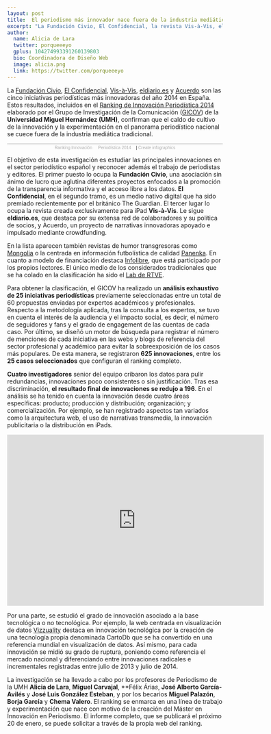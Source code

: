 ```yaml
---
layout: post
title:  El periodismo más innovador nace fuera de la industria mediática tradicional  
excerpt: "La Fundación Civio, El Confidencial, la revista Vis-à-Vis, eldiario.es y Acuerdo constituyen las cinco iniciativas periodísticas más innovadoras del año 2014 en España. Estos resultados, incluidos en el Ranking de Innovación Periodística 2014 elaborado por el Grupo de Investigación de la Comunicación (GICOV) de la Universidad Miguel Hernández (UMH) de Elche, confirman que el caldo de cultivo de la innovación y la experimentación en el panorama periodístico nacional se cuece fuera de la industria mediática tradicional."
author:
  name: Alicia de Lara
  twitter: porqueeeyo
  gplus: 104274993391260139803 
  bio: Coordinadora de Diseño Web
  image: alicia.png
  link: https://twitter.com/porqueeeyo
---
```

La [Fundación Civio](http://bit.ly/civio), [El Confidencial](http://bit.ly/confiden), [Vis-à-Vis](http://bit.ly/revvisavis), [eldiario.es](http://bit.ly/eldiarioes) y [Acuerdo](http://bit.ly/acuerdous) son las cinco iniciativas periodísticas más innovadoras del año 2014 en España. Estos resultados, incluidos en el [Ranking de Innovación Periodística 2014](http://mip.umh.es/ranking/) elaborado por el Grupo de Investigación de la Comunicación ([GICOV](http://gicov.umh.es/)) de la **Universidad Miguel Hernández (UMH)**, confirman que el caldo de cultivo de la innovación y la experimentación en el panorama periodístico nacional se cuece fuera de la industria mediática tradicional. 

<script id="infogram_0_ranking-innovacionperiodistica-2014" src="https://e.infogr.am/js/embed.js?XKi" type="text/javascript"></script><div style="width:100%;border-top:1px solid #acacac;padding-top:3px;font-family:Arial;font-size:10px;text-align:center;"><a target="_blank" href="https://infogr.am/ranking-innovacionperiodistica-2014" style="color:#acacac;text-decoration:none;">Ranking Innovación     Periodística 2014    </a> | <a style="color:#acacac;text-decoration:none;" href="https://infogr.am" target="_blank">Create infographics</a></div>

El objetivo de esta investigación es estudiar las principales innovaciones en el sector periodístico español y reconocer además el trabajo de periodistas y editores. El primer puesto lo ocupa la **Fundación Civio**, una asociación sin ánimo de lucro que aglutina diferentes proyectos enfocados a la promoción de la transparencia informativa y el acceso libre a los datos. **El Confidencial**, en el segundo tramo, es un medio nativo digital que ha sido premiado recientemente por el británico The Guardian. El tercer lugar lo ocupa la revista creada exclusivamente para iPad **Vis-à-Vis**. Le sigue **eldiario.es**, que destaca por su extensa red de colaboradores y su política de socios, y Acuerdo, un proyecto de narrativas innovadoras apoyado e impulsado mediante crowdfunding. 

En la lista aparecen también revistas de humor transgresoras como [Mongolia](http://bit.ly/revistamongolia) o la centrada en información futbolística de calidad [Panenka](http://bit.ly/revpanenka). En cuanto a modelo de financiación destaca [Infolibre](http://bit.ly/diarioinfolibre), que está participado por los propios lectores. El único medio de los considerados tradicionales que se ha colado en la clasificación ha sido el [Lab de RTVE](http://bit.ly/labtrve). 

Para obtener la clasificación, el GICOV ha realizado un **análisis exhaustivo de 25 iniciativas periodísticas** previamente seleccionadas entre un total de 60 propuestas enviadas por expertos académicos y profesionales. Respecto a la metodología aplicada, tras la consulta a los expertos, se tuvo en cuenta el interés de la audiencia y el impacto social, es decir, el número de seguidores y fans y el grado de engagement de las cuentas de cada caso. Por último, se diseñó un motor de búsqueda para registrar el número de menciones de cada iniciativa en las webs y blogs de referencia del sector profesional y académico para evitar la sobreexposición de los casos más populares. De esta manera, se registraron **625 innovaciones**, entre los **25 casos seleccionados** que configuran el ranking completo. 

**Cuatro investigadores** senior del equipo cribaron los datos para pulir redundancias, innovaciones poco consistentes o sin justificación. Tras esa discriminación, **el resultado final de innovaciones se redujo a 196**. En el análisis se ha tenido en cuenta la innovación desde cuatro áreas específicas: producto; producción y distribución; organización; y comercialización. Por ejemplo, se han registrado aspectos tan variados como la arquitectura web, el uso de narrativas transmedia, la innovación publicitaria o la distribución en iPads. 

<iframe src="http://www.porcentual.es/backoffice/widget.html#/charts/qTw6gQdannyIEAv8SY-PPg/widget" frameborder="0" style="width:600px; height: 400px;"></iframe>

Por una parte, se estudió el grado de innovación asociado a la base tecnológica o no tecnológica. Por ejemplo, la web centrada en visualización de datos [Vizzuality](http://bit.ly/vizzuality) destaca en innovación tecnológica por la creación de una tecnología propia denominada CartoDb que se ha convertido en una referencia mundial en visualización de datos. Así mismo, para cada innovación se midió su grado de ruptura, poniendo como referencia el mercado nacional y diferenciando entre innovaciones radicales e incrementales registradas entre julio de 2013 y julio de 2014. 

La investigación se ha llevado a cabo por los profesores de Periodismo de la UMH **Alicia de Lara**, **Miguel Carvajal**, **Félix Ária*s*, **José Alberto García-Avilés** y **José Luis González Esteban**, y por los becarios **Miguel Palazón**, **Borja García** y **Chema Valero**. El ranking se enmarca en una línea de trabajo y experimentación que nace con motivo de la creación del Máster en Innovación en Periodismo. El informe completo, que se publicará el próximo 20 de enero, se puede solicitar a través de la propia web del ranking.